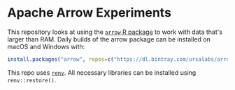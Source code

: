 # Apache Arrow Experiments

This repository looks at using the [`arrow` R
package](https://arrow.apache.org/docs/r/) to work with data that's larger than
RAM. Daily builds of the arrow package can be installed on macOS and Windows
with:

```r
install.packages("arrow", repos=c("https://dl.bintray.com/ursalabs/arrow-r", "https://cran.rstudio.com"), dependencies = TRUE)
```

This repo uses [`renv`](https://rstudio.github.io/renv/index.html). All
necessary libraries can be installed using `renv::restore()`.
